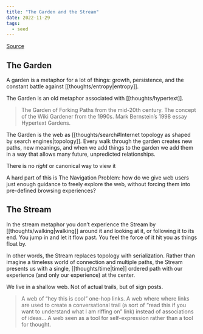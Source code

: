 ```yaml
---
title: "The Garden and the Stream"
date: 2022-11-29
tags:
  - seed
---
```


[Source](https://hapgood.us/2015/10/17/the-garden-and-the-stream-a-technopastoral/)

## The Garden

A garden is a metaphor for a lot of things: growth, persistence, and the constant battle against [[thoughts/entropy|entropy]].

The Garden is an old metaphor associated with [[thoughts/hypertext]].

> The Garden of Forking Paths from the mid-20th century. The concept of the Wiki Gardener from the 1990s. Mark Bernstein’s 1998 essay Hypertext Gardens.

The Garden is the web as [[thoughts/search#Internet topology as shaped by search engines|topology]]. Every walk through the garden creates new paths, new meanings, and when we add things to the garden we add them in a way that allows many future, unpredicted relationships.

There is no _right_ or canonical way to view it

A hard part of this is The Navigation Problem: how do we give web users just enough guidance to freely explore the web, without forcing them into pre-defined browsing experiences?

## The Stream

In the stream metaphor you don’t experience the Stream by [[thoughts/walking|walking]] around it and looking at it, or following it to its end. You jump in and let it flow past. You feel the force of it hit you as things float by.

In other words, the Stream replaces topology with serialization. Rather than imagine a timeless world of connection and multiple paths, the Stream presents us with a single, [[thoughts/time|time]] ordered path with our experience (and only our experience) at the center.

We live in a shallow web. Not of actual trails, but of sign posts.

> A web of “hey this is cool” one-hop links. A web where where links are used to create a conversational trail (a sort of “read this if you want to understand what I am riffing on” link) instead of associations of ideas... A web seen as a tool for self-expression rather than a tool for thought.
